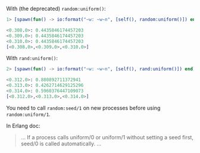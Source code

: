 With (the deprecated) `random:uniform()`:
```erlang
1> [spawn(fun() -> io:format("~w: ~w~n", [self(), random:uniform()]) end) || _ <- lists:seq(1, 3)].

<0.308.0>: 0.4435846174457203
<0.309.0>: 0.4435846174457203
<0.310.0>: 0.4435846174457203
[<0.308.0>,<0.309.0>,<0.310.0>]
```

With `rand:uniform()`:
```erlang
2> [spawn(fun() -> io:format("~w: ~w~n", [self(), rand:uniform()]) end) || _ <- lists:seq(1, 3)].

<0.312.0>: 0.880892711372941
<0.313.0>: 0.4262714629125296
<0.314.0>: 0.5960376447109073
[<0.312.0>,<0.313.0>,<0.314.0>]
```

You need to call `random:seed/1` on new processes before using `random:uniform/1`.

In Erlang doc:
> ...
> If a process calls uniform/0 or uniform/1 without setting a seed first, seed/0 is called automatically.
> ...

